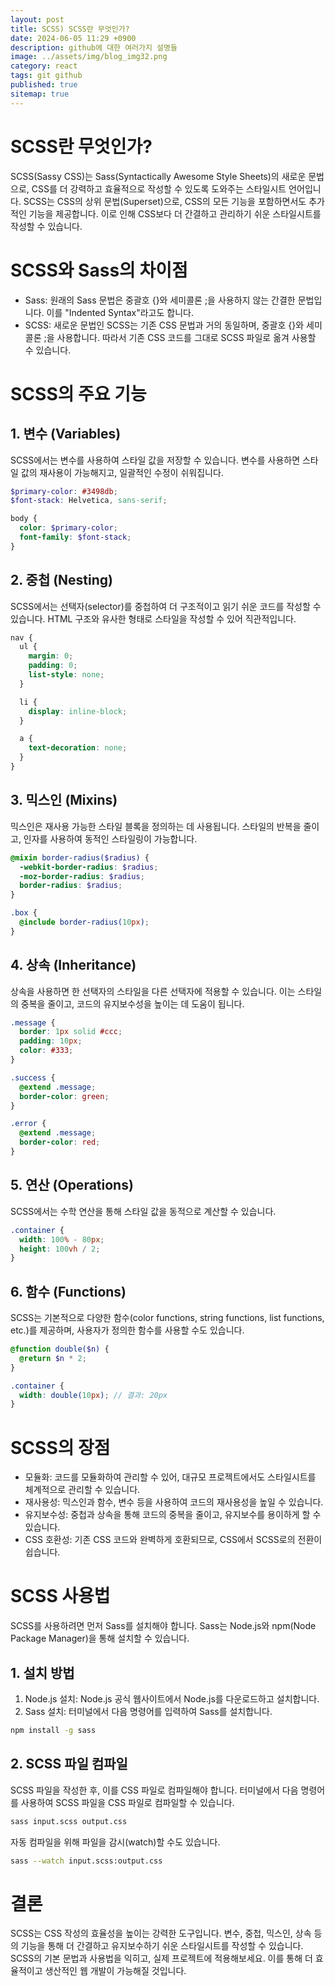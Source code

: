 ```yaml
---
layout: post
title: SCSS) SCSS란 무엇인가?
date: 2024-06-05 11:29 +0900
description: github에 대한 여러가지 설명들
image: ../assets/img/blog_img32.png
category: react
tags: git github
published: true
sitemap: true
---
```


# SCSS란 무엇인가?
SCSS(Sassy CSS)는 Sass(Syntactically Awesome Style Sheets)의 새로운 문법으로, CSS를 더 강력하고 효율적으로 작성할 수 있도록 도와주는 스타일시트 언어입니다. SCSS는 CSS의 상위 문법(Superset)으로, CSS의 모든 기능을 포함하면서도 추가적인 기능을 제공합니다. 이로 인해 CSS보다 더 간결하고 관리하기 쉬운 스타일시트를 작성할 수 있습니다.

# SCSS와 Sass의 차이점
- Sass: 원래의 Sass 문법은 중괄호 {}와 세미콜론 ;을 사용하지 않는 간결한 문법입니다. 이를 "Indented Syntax"라고도 합니다.
- SCSS: 새로운 문법인 SCSS는 기존 CSS 문법과 거의 동일하며, 중괄호 {}와 세미콜론 ;을 사용합니다. 따라서 기존 CSS 코드를 그대로 SCSS 파일로 옮겨 사용할 수 있습니다.

# SCSS의 주요 기능

## 1. 변수 (Variables)
SCSS에서는 변수를 사용하여 스타일 값을 저장할 수 있습니다. 변수를 사용하면 스타일 값의 재사용이 가능해지고, 일괄적인 수정이 쉬워집니다.

````scss
$primary-color: #3498db;
$font-stack: Helvetica, sans-serif;

body {
  color: $primary-color;
  font-family: $font-stack;
}
````


## 2. 중첩 (Nesting)

SCSS에서는 선택자(selector)를 중첩하여 더 구조적이고 읽기 쉬운 코드를 작성할 수 있습니다. HTML 구조와 유사한 형태로 스타일을 작성할 수 있어 직관적입니다.

````scss
nav {
  ul {
    margin: 0;
    padding: 0;
    list-style: none;
  }

  li { 
    display: inline-block; 
  }

  a {
    text-decoration: none;
  }
}
````

## 3. 믹스인 (Mixins)
믹스인은 재사용 가능한 스타일 블록을 정의하는 데 사용됩니다. 스타일의 반복을 줄이고, 인자를 사용하여 동적인 스타일링이 가능합니다.

````scss
@mixin border-radius($radius) {
  -webkit-border-radius: $radius;
  -moz-border-radius: $radius;
  border-radius: $radius;
}

.box { 
  @include border-radius(10px); 
}
````

## 4. 상속 (Inheritance)
상속을 사용하면 한 선택자의 스타일을 다른 선택자에 적용할 수 있습니다. 이는 스타일의 중복을 줄이고, 코드의 유지보수성을 높이는 데 도움이 됩니다.

````scss
.message {
  border: 1px solid #ccc;
  padding: 10px;
  color: #333;
}

.success {
  @extend .message;
  border-color: green;
}

.error {
  @extend .message;
  border-color: red;
}
````

## 5. 연산 (Operations)
SCSS에서는 수학 연산을 통해 스타일 값을 동적으로 계산할 수 있습니다.

````scss
.container {
  width: 100% - 80px;
  height: 100vh / 2;
}
````

## 6. 함수 (Functions)
SCSS는 기본적으로 다양한 함수(color functions, string functions, list functions, etc.)를 제공하며, 사용자가 정의한 함수를 사용할 수도 있습니다.

````scss
@function double($n) {
  @return $n * 2;
}

.container {
  width: double(10px); // 결과: 20px
}
````

# SCSS의 장점
- 모듈화: 코드를 모듈화하여 관리할 수 있어, 대규모 프로젝트에서도 스타일시트를 체계적으로 관리할 수 있습니다.
- 재사용성: 믹스인과 함수, 변수 등을 사용하여 코드의 재사용성을 높일 수 있습니다.
- 유지보수성: 중첩과 상속을 통해 코드의 중복을 줄이고, 유지보수를 용이하게 할 수 있습니다.
- CSS 호환성: 기존 CSS 코드와 완벽하게 호환되므로, CSS에서 SCSS로의 전환이 쉽습니다.

# SCSS 사용법
SCSS를 사용하려면 먼저 Sass를 설치해야 합니다. Sass는 Node.js와 npm(Node Package Manager)을 통해 설치할 수 있습니다.

## 1. 설치 방법
1) Node.js 설치: Node.js 공식 웹사이트에서 Node.js를 다운로드하고 설치합니다.
2) Sass 설치: 터미널에서 다음 명령어를 입력하여 Sass를 설치합니다.

````bash
npm install -g sass
````

## 2. SCSS 파일 컴파일
SCSS 파일을 작성한 후, 이를 CSS 파일로 컴파일해야 합니다. 터미널에서 다음 명령어를 사용하여 SCSS 파일을 CSS 파일로 컴파일할 수 있습니다.

````bash
sass input.scss output.css
````

자동 컴파일을 위해 파일을 감시(watch)할 수도 있습니다.

````bash
sass --watch input.scss:output.css
````

# 결론
SCSS는 CSS 작성의 효율성을 높이는 강력한 도구입니다. 변수, 중첩, 믹스인, 상속 등의 기능을 통해 더 간결하고 유지보수하기 쉬운 스타일시트를 작성할 수 있습니다. SCSS의 기본 문법과 사용법을 익히고, 실제 프로젝트에 적용해보세요. 이를 통해 더 효율적이고 생산적인 웹 개발이 가능해질 것입니다.








